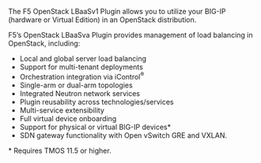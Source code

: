 The F5 OpenStack LBaaSv1 Plugin allows you to utilize your BIG-IP (hardware or Virtual Edition) in an OpenStack distribution.  

F5’s OpenStack LBaaSva Plugin provides management of load balancing in OpenStack, including:

- Local and global server load balancing
- Support for multi-tenant deployments
- Orchestration integration via iControl<sup>®</sup>
- Single-arm or dual-arm topologies
- Integrated Neutron network services
- Plugin reusability across technologies/services
- Multi-service extensibility
- Full virtual device onboarding
- Support for physical or virtual BIG-IP devices\*
- SDN gateway functionality with Open vSwitch GRE and VXLAN.

\* Requires TMOS 11.5 or higher.

